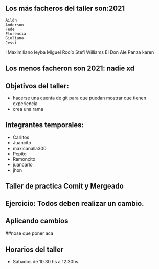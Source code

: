 ## Los más facheros del taller son:2021

    Ailén
    Anderson
    Fede
    Florencia
    Giuliana
    Jessi
l    Maximiliano leyba
    Miguel
    Rocío
    Stefi
    Williams
    El Don Ale Panza
karen 



## Los menos facheron son 2021: nadie xd


## Objetivos del taller:
 * hacerse una cuenta de git para que puedan mostrar que tienen experiencia
 * crea una rama
## Integrantes temporales:
* Carlitos
* Juancito
*  maxicanalla300
* Pepito
* Ramoncito
* juancarlo
* jhon

## Taller de practica Comit y Mergeado
## Ejercicio: Todos deben realizar un cambio. 
## Aplicando cambios
##nose que poner aca

## Horarios del taller

* Sábados de 10.30 hs a 12.30hs.

